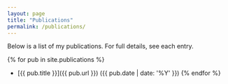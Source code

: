 ```yaml
---
layout: page
title: "Publications"
permalink: /publications/
---
```


Below is a list of my publications. For full details, see each entry.

{% for pub in site.publications %}
- [{{ pub.title }}]({{ pub.url }}) ({{ pub.date | date: '%Y' }})
{% endfor %} 